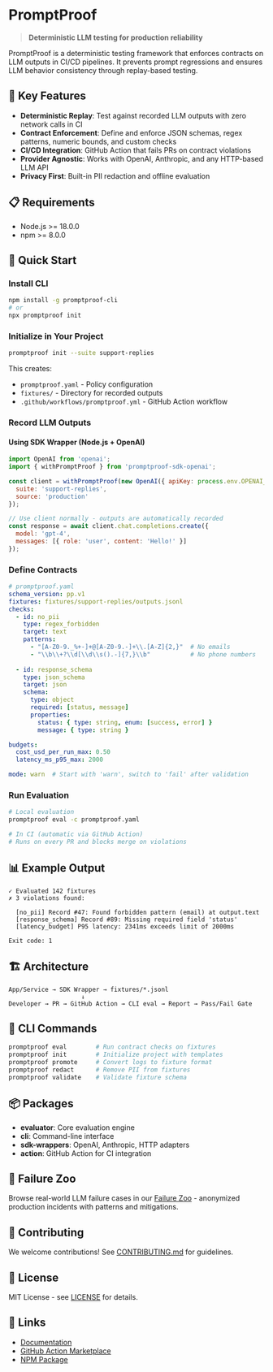# PromptProof

> **Deterministic LLM testing for production reliability**

PromptProof is a deterministic testing framework that enforces contracts on LLM outputs in CI/CD pipelines. It prevents prompt regressions and ensures LLM behavior consistency through replay-based testing.

## 🎯 Key Features

- **Deterministic Replay**: Test against recorded LLM outputs with zero network calls in CI
- **Contract Enforcement**: Define and enforce JSON schemas, regex patterns, numeric bounds, and custom checks
- **CI/CD Integration**: GitHub Action that fails PRs on contract violations
- **Provider Agnostic**: Works with OpenAI, Anthropic, and any HTTP-based LLM API
- **Privacy First**: Built-in PII redaction and offline evaluation

## 📋 Requirements

- Node.js >= 18.0.0
- npm >= 8.0.0

## 🚀 Quick Start

### Install CLI

```bash
npm install -g promptproof-cli
# or
npx promptproof init
```

### Initialize in Your Project

```bash
promptproof init --suite support-replies
```

This creates:
- `promptproof.yaml` - Policy configuration
- `fixtures/` - Directory for recorded outputs
- `.github/workflows/promptproof.yml` - GitHub Action workflow

### Record LLM Outputs

#### Using SDK Wrapper (Node.js + OpenAI)

```javascript
import OpenAI from 'openai';
import { withPromptProof } from 'promptproof-sdk-openai';

const client = withPromptProof(new OpenAI({ apiKey: process.env.OPENAI_API_KEY }), {
  suite: 'support-replies',
  source: 'production'
});

// Use client normally - outputs are automatically recorded
const response = await client.chat.completions.create({
  model: 'gpt-4',
  messages: [{ role: 'user', content: 'Hello!' }]
});
```

### Define Contracts

```yaml
# promptproof.yaml
schema_version: pp.v1
fixtures: fixtures/support-replies/outputs.jsonl
checks:
  - id: no_pii
    type: regex_forbidden
    target: text
    patterns:
      - "[A-Z0-9._%+-]+@[A-Z0-9.-]+\\.[A-Z]{2,}"  # No emails
      - "\\b\\+?\\d[\\d\\s().-]{7,}\\b"           # No phone numbers
  
  - id: response_schema
    type: json_schema
    target: json
    schema:
      type: object
      required: [status, message]
      properties:
        status: { type: string, enum: [success, error] }
        message: { type: string }

budgets:
  cost_usd_per_run_max: 0.50
  latency_ms_p95_max: 2000

mode: warn  # Start with 'warn', switch to 'fail' after validation
```

### Run Evaluation

```bash
# Local evaluation
promptproof eval -c promptproof.yaml

# In CI (automatic via GitHub Action)
# Runs on every PR and blocks merge on violations
```

## 📊 Example Output

```
✓ Evaluated 142 fixtures
✗ 3 violations found:

  [no_pii] Record #47: Found forbidden pattern (email) at output.text
  [response_schema] Record #89: Missing required field 'status'
  [latency_budget] P95 latency: 2341ms exceeds limit of 2000ms

Exit code: 1
```

## 🏗️ Architecture

```
App/Service → SDK Wrapper → fixtures/*.jsonl
                    ↓
Developer → PR → GitHub Action → CLI eval → Report → Pass/Fail Gate
```

## 🔧 CLI Commands

```bash
promptproof eval        # Run contract checks on fixtures
promptproof init        # Initialize project with templates
promptproof promote     # Convert logs to fixture format
promptproof redact      # Remove PII from fixtures
promptproof validate    # Validate fixture schema
```

## 📦 Packages

- **evaluator**: Core evaluation engine
- **cli**: Command-line interface
- **sdk-wrappers**: OpenAI, Anthropic, HTTP adapters
- **action**: GitHub Action for CI integration

## 🎪 Failure Zoo

Browse real-world LLM failure cases in our [Failure Zoo](./zoo) - anonymized production incidents with patterns and mitigations.

## 🤝 Contributing

We welcome contributions! See [CONTRIBUTING.md](./CONTRIBUTING.md) for guidelines.

## 📄 License

MIT License - see [LICENSE](./LICENSE) for details.

## 🔗 Links

- [Documentation](https://promptproof.dev/docs)
- [GitHub Action Marketplace](https://github.com/marketplace/actions/promptproof)
- [NPM Package](https://www.npmjs.com/package/promptproof-cli)
